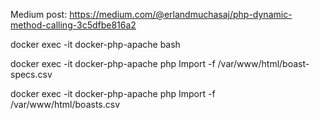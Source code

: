 Medium post: https://medium.com/@erlandmuchasaj/php-dynamic-method-calling-3c5dfbe816a2


docker exec -it docker-php-apache bash


docker exec -it docker-php-apache php Import -f /var/www/html/boast-specs.csv

docker exec -it docker-php-apache php Import -f /var/www/html/boasts.csv
